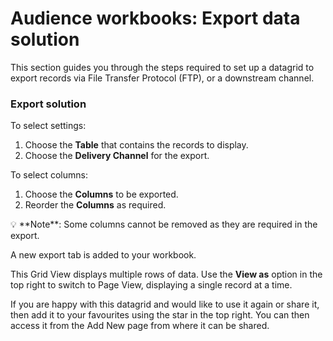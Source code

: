 # Audience workbooks: Export data solution

This section guides you through the steps required to set up a datagrid to export records via File Transfer Protocol (FTP), or a downstream channel.

### Export solution

To select settings:

1. Choose the **Table** that contains the records to display.
2. Choose the **Delivery Channel** for the export.



To select columns:

1. Choose the **Columns** to be exported.
2. Reorder the **Columns** as required.

<aside>
💡 **Note**: Some columns cannot be removed as they are required in the export.

</aside>



A new export tab is added to your workbook.



This Grid View displays multiple rows of data. Use the **View as** option in the top right to switch to Page View, displaying a single record at a time.



If you are happy with this datagrid and would like to use it again or share it, then add it to your favourites using the star in the top right. You can then access it from the Add New page from where it can be shared.